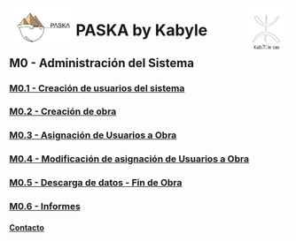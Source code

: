 <!---![LogoKabyle-Sinfondo-palabraKabYle](https://github.com/kabyleuy/kabyle2/blob/main/resources/LogoKabyle-Sinfondo-palabraKabYle.png?raw=true)--->
<!---![PalabraKabyle](resources/LogoKabyle-Sinfondo-palabraKabYle.png)--->

<img
  width="80"
  src="resources/LogoKabyle-Sinfondo-palabraKabYle.png"
  alt="Alt text"
  title="Optional title"
  style="display: inline-block; margin: 0 auto; max-width: 300px"
  align=right>


<img
  width="120"
  src="resources/Logo1-paska-CHCH.jpg"
  alt="Alt text"
  title="Optional title"
  style="display: inline-block; margin: 0 auto; max-width: 300px"
  align=left>
  
<!---![Logo1-paska-CHCH](https://user-images.githubusercontent.com/111294790/187100277-dbd68fe2-9f6e-4175-b8bc-5bff73e4aed4.jpg)--->
# PASKA by Kabyle
## M0 - Administración del Sistema
###
### [M0.1 - Creación de usuarios del sistema](./M0.1_CreacionUsuarios.md)
### [M0.2 - Creación de obra](./M0.2-CreacionObra.md)
### [M0.3 - Asignación de Usuarios a Obra](./M0.3_AsignacionUsuariosAObra.md)
### [M0.4 - Modificación de asignación de Usuarios a Obra](./M0.4_ModAsignacionUsuariosAObra.md)
### [M0.5 - Descarga de datos - Fin de Obra](./M0.5_DescargaDatos.md)
### [M0.6 - Informes](./M0.6_Informes_caratula.md)


#### [Contacto](./Contacto.md)
 
